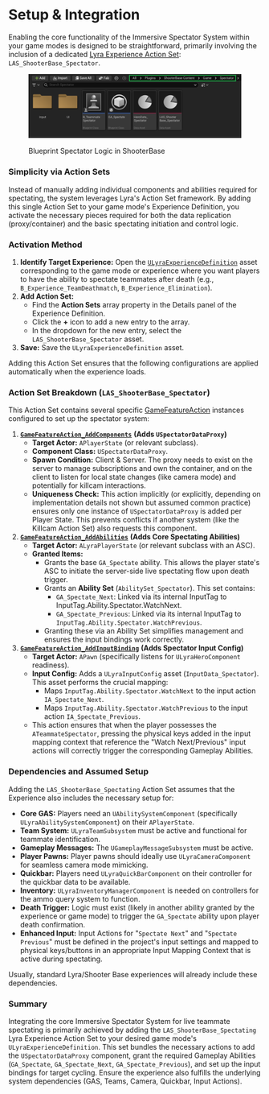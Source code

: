 # Setup & Integration

Enabling the core functionality of the Immersive Spectator System within your game modes is designed to be straightforward, primarily involving the inclusion of a dedicated [Lyra Experience Action Set](../../../base-lyra-modified/gameframework-and-experience/experience-primary-assets/experience-action-set.md): `LAS_ShooterBase_Spectator`.

<figure><img src="../../../.gitbook/assets/image (184).png" alt=""><figcaption><p>Blueprint Spectator Logic in ShooterBase</p></figcaption></figure>

### Simplicity via Action Sets

Instead of manually adding individual components and abilities required for spectating, the system leverages Lyra's Action Set framework. By adding this single Action Set to your game mode's Experience Definition, you activate the necessary pieces required for both the data replication (proxy/container) and the basic spectating initiation and control logic.

### Activation Method

1. **Identify Target Experience:** Open the [`ULyraExperienceDefinition`](../../../base-lyra-modified/gameframework-and-experience/experience-primary-assets/experience-definition.md) asset corresponding to the game mode or experience where you want players to have the ability to spectate teammates after death (e.g., `B_Experience_TeamDeathmatch`, `B_Experience_Elimination`).
2. **Add Action Set:**
   * Find the **Action Sets** array property in the Details panel of the Experience Definition.
   * Click the **+** icon to add a new entry to the array.
   * In the dropdown for the new entry, select the `LAS_ShooterBase_Spectator` asset.
3. **Save:** Save the `ULyraExperienceDefinition` asset.

Adding this Action Set ensures that the following configurations are applied automatically when the experience loads.

### Action Set Breakdown (`LAS_ShooterBase_Spectator`)

This Action Set contains several specific [GameFeatureAction](../../../base-lyra-modified/gameframework-and-experience/game-features/) instances configured to set up the spectator system:

1. [**`GameFeatureAction_AddComponents`**](../../../base-lyra-modified/gameframework-and-experience/game-features/game-feature-actions/add-components.md) **(Adds `USpectatorDataProxy`)**
   * **Target Actor:** `APlayerState` (or relevant subclass).
   * **Component Class:** `USpectatorDataProxy`.
   * **Spawn Condition:** Client & Server. The proxy needs to exist on the server to manage subscriptions and own the container, and on the client to listen for local state changes (like camera mode) and potentially for killcam interactions.
   * **Uniqueness Check:** This action implicitly (or explicitly, depending on implementation details not shown but assumed common practice) ensures only one instance of `USpectatorDataProxy` is added per Player State. This prevents conflicts if another system (like the Killcam Action Set) also requests this component.
2. [**`GameFeatureAction_AddAbilities`**](../../../base-lyra-modified/gameframework-and-experience/game-features/game-feature-actions/add-abilities.md) **(Adds Core Spectating Abilities)**
   * **Target Actor:** `ALyraPlayerState` (or relevant subclass with an ASC).
   * **Granted Items:**
     * Grants the base `GA_Spectate` ability. This allows the player state's ASC to initiate the server-side live spectating flow upon death trigger.
     * Grants an **Ability Set** (`AbilitySet_Spectator`). This set contains:
       * `GA_Spectate_Next`: Linked via its internal InputTag to InputTag.Ability.Spectator.WatchNext.
       * `GA_Spectate_Previous`: Linked via its internal InputTag to `InputTag.Ability.Spectator.WatchPrevious`.
     * Granting these via an Ability Set simplifies management and ensures the input bindings work correctly.
3. [**`GameFeatureAction_AddInputBinding`**](../../../base-lyra-modified/gameframework-and-experience/game-features/game-feature-actions/add-input-binding.md) **(Adds Spectator Input Config)**
   * **Target Actor:** `APawn` (specifically listens for `ULyraHeroComponent` readiness).
   * **Input Config:** Adds a `ULyraInputConfig` asset (`InputData_Spectator`). This asset performs the crucial mapping:
     * Maps `InputTag.Ability.Spectator.WatchNext` to the input action `IA_Spectate_Next`.
     * Maps `InputTag.Ability.Spectator.WatchPrevious` to the input action `IA_Spectate_Previous`.
   * This action ensures that when the player possesses the `ATeammateSpectator`, pressing the physical keys added in the input mapping context that reference the "Watch Next/Previous" input actions will correctly trigger the corresponding Gameplay Abilities.

### Dependencies and Assumed Setup

Adding the `LAS_ShooterBase_Spectating` Action Set assumes that the Experience also includes the necessary setup for:

* **Core GAS:** Players need an `UAbilitySystemComponent` (specifically `ULyraAbilitySystemComponent`) on their `APlayerState`.
* **Team System:** `ULyraTeamSubsystem` must be active and functional for teammate identification.
* **Gameplay Messages:** The `UGameplayMessageSubsystem` must be active.
* **Player Pawns:** Player pawns should ideally use `ULyraCameraComponent` for seamless camera mode mimicking.
* **Quickbar:** Players need `ULyraQuickBarComponent` on their controller for the quickbar data to be available.
* **Inventory:** `ULyraInventoryManagerComponent` is needed on controllers for the ammo query system to function.
* **Death Trigger:** Logic must exist (likely in another ability granted by the experience or game mode) to trigger the `GA_Spectate` ability upon player death confirmation.
* **Enhanced Input:** Input Actions for "`Spectate Next`" and "`Spectate Previous`" must be defined in the project's input settings and mapped to physical keys/buttons in an appropriate Input Mapping Context that is active during spectating.

Usually, standard Lyra/Shooter Base experiences will already include these dependencies.

### Summary

Integrating the core Immersive Spectator System for live teammate spectating is primarily achieved by adding the `LAS_ShooterBase_Spectating` Lyra Experience Action Set to your desired game mode's `ULyraExperienceDefinition`. This set bundles the necessary actions to add the `USpectatorDataProxy` component, grant the required Gameplay Abilities (`GA_Spectate`, `GA_Spectate_Next`, `GA_Spectate_Previous`), and set up the input bindings for target cycling. Ensure the experience also fulfills the underlying system dependencies (GAS, Teams, Camera, Quickbar, Input Actions).
